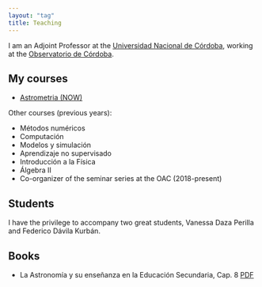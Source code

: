 ```yaml
---
layout: "tag"
title: Teaching
---
```


I am an Adjoint Professor at the
[Universidad Nacional de Córdoba](https://www.unc.edu.ar),
working at the [Observatorio de Córdoba](https://www.oac.unc.edu.ar).


## My courses

- [Astrometria (NOW)](https://www.famaf.unc.edu.ar/materias/astrometria/)

Other courses (previous years):

- Métodos numéricos
- Computación
- Modelos y simulación
- Aprendizaje no supervisado
- Introducción a la Física
- Álgebra II
- Co-organizer of the seminar series at the OAC (2018-present)


## Students

I have the privilege to accompany two great students, Vanessa Daza
Perilla and Federico Dávila Kurbán.

## Books

- La Astronomía y su enseñanza en la Educación Secundaria, Cap. 8 [PDF](https://openlibra.com/es/book/download/la-astronomia-y-su-ensenanza-en-la-educacion-secundaria)
